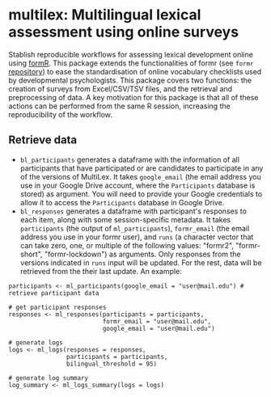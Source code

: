 # multilex: **Multi**lingual **lex**ical assessment using online surveys

Stablish reproducible workflows for assessing lexical development online using [formR](https://formr.org/). This package extends the functionalities of formr (see `formr` [repository](https://github.com/rubenarslan/formr)) to ease the standardisation of online vocabulary checklists used by developmental psychologists. This package covers two functions: the creation of surveys from Excel/CSV/TSV files, and the retrieval and preprocessing of data. A key motivation for this package is that all of these actions can be performed from the same R session, increasing the reproducibility of the workflow.

## Retrieve data

* `bl_participants` generates a dataframe with the information of all participants that have participated or are candidates to participate in any of the versions of MultiLex. It takes `google_email` (the email address you use in your Google Drive account, where the `Participants` database is stored) as argument. You will need to provide your Google credentials to allow it to access the `Participants` database in Google Drive.
* `bl_responses` generates a dataframe with participant's responses to each item, along with some session-specific metadata. It takes `participants` (the output of `ml_participants`), `formr_email` (the email address you use in your formr user), and `runs` (a character vector that can take zero, one, or multiple of the following values: "formr2", "formr-short", "formr-lockdown") as arguments. Only responses from the versions indicated in `runs` input will be updated. For the rest, data will be retrieved from the their last update. An example:

```
participants <- ml_participants(google_email = "user@mail.edu") # retrieve participant data

# get participant responses
responses <- ml_responses(participants = participants,
                          formr_email = "user@mail.edu",
                          google_email = "user@mail.edu")

# generate logs
logs <- ml_logs(responses = responses,
                participants = participants,
                bilingual_threshold = 95)

# generate log summary
log_summary <- ml_logs_summary(logs = logs)
```
